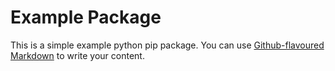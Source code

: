 # Example Package

This is a simple example python pip package. You can use [Github-flavoured Markdown](https://guides.github.com/features/mastering-markdown/) to write your content.
